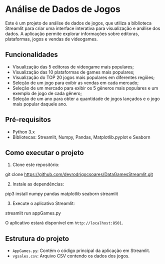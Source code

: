 # Análise de Dados de Jogos

Este é um projeto de análise de dados de jogos, que utiliza a biblioteca Streamlit para criar uma interface interativa para visualização e análise dos dados. A aplicação permite explorar informações sobre editoras, plataformas, jogos e vendas de videogames.

## Funcionalidades

- Visualização das 5 editoras de videogame mais populares;
- Visualização das 10 plataformas de games mais populares;
- Visualização do TOP 20 jogos mais populares em diferentes regiões;
- Seleção de um jogo para exibir as vendas em cada mercado;
- Seleção de um mercado para exibir os 5 gêneros mais populares e um exemplo de jogo de cada gênero;
- Seleção de um ano para obter a quantidade de jogos lançados e o jogo mais popular daquele ano.

## Pré-requisitos

- Python 3.x
- Bibliotecas: Streamlit, Numpy, Pandas, Matplotlib.pyplot e Seaborn

## Como executar o projeto

1. Clone este repositório:

git clone https://github.com/devrodrigocsoares/DataGamesStreamlit.git


2. Instale as dependências:

pip3 install numpy pandas matplotlib seaborn streamlit


3. Execute o aplicativo Streamlit:

streamlit run appGames.py

O aplicativo estará disponível em `http://localhost:8501`.

## Estrutura do projeto

- `AppGames.py`: Contém o código principal da aplicação em Streamlit.
- `vgsales.csv`: Arquivo CSV contendo os dados dos jogos.
